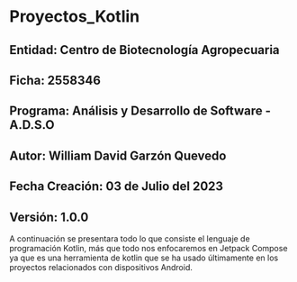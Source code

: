 # Proyectos_Kotlin

## Entidad: Centro de Biotecnología Agropecuaria
## Ficha: 2558346
## Programa: Análisis y Desarrollo de Software - A.D.S.O
## Autor: William David Garzón Quevedo
## Fecha Creación: 03 de Julio del 2023
## Versión: 1.0.0

A continuación  se presentara todo lo que consiste el lenguaje de programación Kotlin, más que todo nos enfocaremos en Jetpack Compose ya que es una herramienta de kotlin que se ha usado últimamente en los proyectos relacionados con dispositivos Android.
